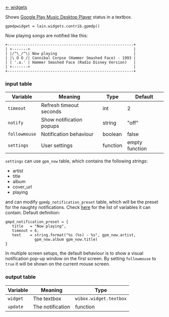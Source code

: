 [<- widgets](https://github.com/copycat-killer/lain/wiki/Widgets)

Shows [Google Play Music Desktop Player](http://www.googleplaymusicdesktopplayer.com/) status in a textbox.

	gpmdpwidget = lain.widgets.contrib.gpmdp()

Now playing songs are notified like this:

	+--------------------------------------------------------+
	| +-------+                                              |
	| |/^\_/^\| Now playing                                  |
    | |\ O O /| Cannibal Corpse (Hammer Smashed Face) - 1993 |
    | | '.o.' | Hammer Smashed Face (Radio Disney Version)   |
	| +-------+                                              |
	+--------------------------------------------------------+

### input table

Variable | Meaning | Type | Default
--- | --- | --- | ---
`timeout` | Refresh timeout seconds | int | 2
`notify` | Show notification popups | string | "off"
`followmouse` | Notification behaviour | boolean | false
`settings` | User settings | function | empty function

`settings` can use `gpm_now` table, which contains the following *strings*:

- artist
- title
- album
- cover_url
- playing

and can modify `gpmdp_notification_preset` table, which will be the preset for the naughty notifications. Check [here](http://awesome.naquadah.org/doc/api/modules/naughty.html#notify) for the list of variables it can contain. Default definition:

    gmpd_notification_preset = {
       title   = "Now playing",
       timeout = 6,
       text    = string.format("%s (%s) - %s", gpm_now.artist, 
                 gpm_now.album gpm_now.title)
    }

In multiple screen setups, the default behaviour is to show a visual notification pop-up window on the first screen. By setting `followmouse` to `true` it will be shown on the current mouse screen.

### output table

Variable | Meaning | Type
--- | --- | ---
`widget` | The textbox | `wibox.widget.textbox`
`update` | The notification | function

